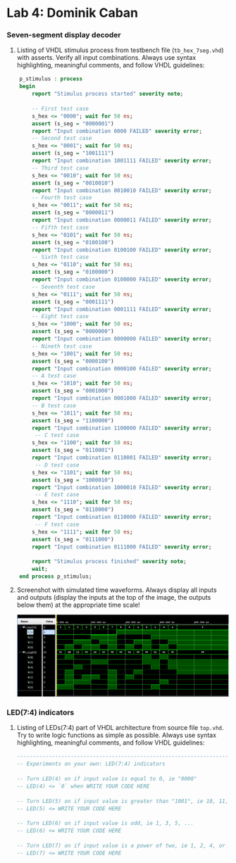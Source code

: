 # Lab 4: Dominik Caban
### Seven-segment display decoder

1. Listing of VHDL stimulus process from testbench file (`tb_hex_7seg.vhd`) with asserts. Verify all input combinations. Always use syntax highlighting, meaningful comments, and follow VHDL guidelines:

```vhdl
    p_stimulus : process
    begin
        report "Stimulus process started" severity note;

        -- First test case
        s_hex <= "0000"; wait for 50 ns;
        assert (s_seg = "0000001")
        report "Input combination 0000 FAILED" severity error;
        -- Second test case
        s_hex <= "0001"; wait for 50 ns;
        assert (s_seg = "1001111")
        report "Input combination 1001111 FAILED" severity error;
        -- Third test case
        s_hex <= "0010"; wait for 50 ns;
        assert (s_seg = "0010010")
        report "Input combination 0010010 FAILED" severity error;
        -- Fourth test case        
        s_hex <= "0011"; wait for 50 ns;
        assert (s_seg = "0000011")
        report "Input combination 0000011 FAILED" severity error;
        -- Fifth test case
        s_hex <= "0101"; wait for 50 ns;
        assert (s_seg = "0100100")
        report "Input combination 0100100 FAILED" severity error;
        -- Sixth test case        
        s_hex <= "0110"; wait for 50 ns;
        assert (s_seg = "0100000")
        report "Input combination 0100000 FAILED" severity error;
        -- Seventh test case        
        s_hex <= "0111"; wait for 50 ns;
        assert (s_seg = "0001111")
        report "Input combination 0001111 FAILED" severity error;      
        -- Eight test case        
        s_hex <= "1000"; wait for 50 ns;
        assert (s_seg = "0000000")
        report "Input combination 0000000 FAILED" severity error;    
        -- Nineth test case
        s_hex <= "1001"; wait for 50 ns;
        assert (s_seg = "0000100")
        report "Input combination 0000100 FAILED" severity error;  
        -- A test case
        s_hex <= "1010"; wait for 50 ns;
        assert (s_seg = "0001000")
        report "Input combination 0001000 FAILED" severity error;  
        -- B test case
        s_hex <= "1011"; wait for 50 ns;
        assert (s_seg = "1100000")
        report "Input combination 1100000 FAILED" severity error;       
         -- C test case
        s_hex <= "1100"; wait for 50 ns;
        assert (s_seg = "0110001")
        report "Input combination 0110001 FAILED" severity error;  
         -- D test case
        s_hex <= "1101"; wait for 50 ns;
        assert (s_seg = "1000010")
        report "Input combination 1000010 FAILED" severity error;  
         -- E test case
        s_hex <= "1110"; wait for 50 ns;
        assert (s_seg = "0110000")
        report "Input combination 0110000 FAILED" severity error;  
         -- F test case
        s_hex <= "1111"; wait for 50 ns;
        assert (s_seg = "0111000")
        report "Input combination 0111000 FAILED" severity error;  

        report "Stimulus process finished" severity note;
        wait;
    end process p_stimulus;
```

2. Screenshot with simulated time waveforms. Always display all inputs and outputs (display the inputs at the top of the image, the outputs below them) at the appropriate time scale!

   ![your figure](images/MyFigure.PNG)

### LED(7:4) indicators

1. Listing of LEDs(7:4) part of VHDL architecture from source file `top.vhd`. Try to write logic functions as simple as possible. Always use syntax highlighting, meaningful comments, and follow VHDL guidelines:

   ```vhdl
   --------------------------------------------------------------------
   -- Experiments on your own: LED(7:4) indicators

   -- Turn LED(4) on if input value is equal to 0, ie "0000"
   -- LED(4) <= `0` when WRITE YOUR CODE HERE

   -- Turn LED(5) on if input value is greater than "1001", ie 10, 11, 12, ...
   -- LED(5) <= WRITE YOUR CODE HERE

   -- Turn LED(6) on if input value is odd, ie 1, 3, 5, ...
   -- LED(6) <= WRITE YOUR CODE HERE

   -- Turn LED(7) on if input value is a power of two, ie 1, 2, 4, or 8
   -- LED(7) <= WRITE YOUR CODE HERE
   ```
